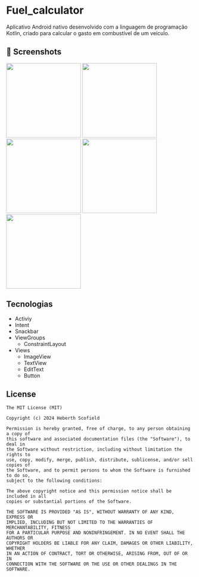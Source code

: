 # Fuel_calculator
Aplicativo Android nativo desenvolvido com a linguagem de programação Kotlin, criado para calcular o gasto em combustível de um veículo.
 
## :camera_flash: Screenshots
<img src="https://github.com/user-attachments/assets/3c02cf83-d90a-4d4d-9371-2ca7236c9352" width=200/>
<img src="https://github.com/user-attachments/assets/5471752a-626b-4a14-95ec-bc41eaf77b57" width=200/>
<img src="https://github.com/user-attachments/assets/3d4cd0a3-f03a-4ba5-803a-0534c3f7ca1e" width=200/>
<img src="https://github.com/user-attachments/assets/59e8799f-43b7-4eee-8871-7a9a7189d522" width=200/>
<img src="https://github.com/user-attachments/assets/18a6ea7e-b031-4bf9-89ca-b1f50fe74dcf" width=200/>

## Tecnologias

- Activiy
- Intent
- Snackbar
- ViewGroups
  - ConstraintLayout
- Views
  - ImageView
  - TextView
  - EditText
  - Button
 
 ## License
```
The MIT License (MIT)

Copyright (c) 2024 Heberth Scofield

Permission is hereby granted, free of charge, to any person obtaining a copy of
this software and associated documentation files (the "Software"), to deal in
the Software without restriction, including without limitation the rights to
use, copy, modify, merge, publish, distribute, sublicense, and/or sell copies of
the Software, and to permit persons to whom the Software is furnished to do so,
subject to the following conditions:

The above copyright notice and this permission notice shall be included in all
copies or substantial portions of the Software.

THE SOFTWARE IS PROVIDED "AS IS", WITHOUT WARRANTY OF ANY KIND, EXPRESS OR
IMPLIED, INCLUDING BUT NOT LIMITED TO THE WARRANTIES OF MERCHANTABILITY, FITNESS
FOR A PARTICULAR PURPOSE AND NONINFRINGEMENT. IN NO EVENT SHALL THE AUTHORS OR
COPYRIGHT HOLDERS BE LIABLE FOR ANY CLAIM, DAMAGES OR OTHER LIABILITY, WHETHER
IN AN ACTION OF CONTRACT, TORT OR OTHERWISE, ARISING FROM, OUT OF OR IN
CONNECTION WITH THE SOFTWARE OR THE USE OR OTHER DEALINGS IN THE SOFTWARE.
```

